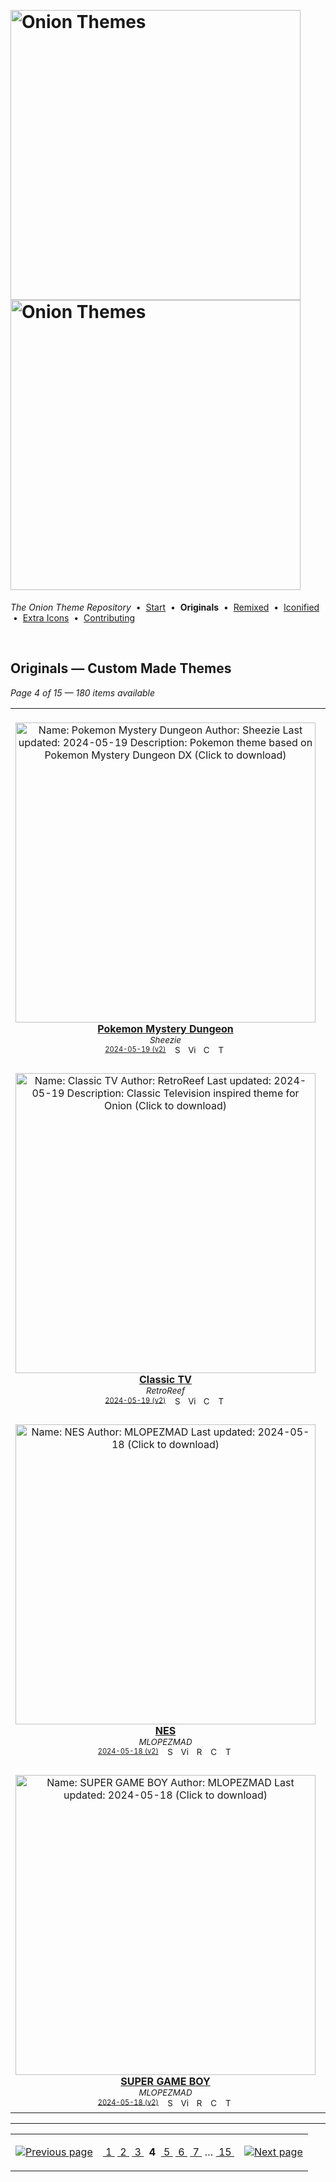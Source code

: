 <!--




















=================================================================================
---------------------------------------------------------------------------------

██████╗  ██████╗     ███╗   ██╗ ██████╗ ████████╗    ███████╗██████╗ ██╗████████╗
██╔══██╗██╔═══██╗    ████╗  ██║██╔═══██╗╚══██╔══╝    ██╔════╝██╔══██╗██║╚══██╔══╝
██║  ██║██║   ██║    ██╔██╗ ██║██║   ██║   ██║       █████╗  ██║  ██║██║   ██║   
██║  ██║██║   ██║    ██║╚██╗██║██║   ██║   ██║       ██╔══╝  ██║  ██║██║   ██║   
██████╔╝╚██████╔╝    ██║ ╚████║╚██████╔╝   ██║       ███████╗██████╔╝██║   ██║   
╚═════╝  ╚═════╝     ╚═╝  ╚═══╝ ╚═════╝    ╚═╝       ╚══════╝╚═════╝ ╚═╝   ╚═╝   

---------------------------------------------------------------------------------
=================================================================================

                  Note: This file was automatically generated.

            Run `python .github/generate.py` to regenerate the pages.




















-->
<p>&nbsp;</p>

# <img alt="Onion Themes" src="https://user-images.githubusercontent.com/44569252/179506709-0db2a8f5-3074-477c-81c4-719f281ddccc.png#gh-dark-mode-only" width="464px"><img alt="Onion Themes" src="https://user-images.githubusercontent.com/44569252/179506712-d5a1a916-7270-4902-aa55-5d93f7ee0f6e.png#gh-light-mode-only" width="464px">

*The Onion Theme Repository* &nbsp;•&nbsp; [Start](../../README.md) &nbsp;• &nbsp;**Originals** &nbsp;• &nbsp;[Remixed](../remixed/index.md) &nbsp;• &nbsp;[Iconified](../icons_themes/index.md) &nbsp;• &nbsp;[Extra&nbsp;Icons](../icons_standalone/index.md) &nbsp;• &nbsp;[Contributing](../../CONTRIBUTING.md)

<p>&nbsp;</p>


## Originals — Custom Made Themes

*Page 4 of 15 — 180 items available*
<table align="center"><tr>
<td align="center" valign="top" width="33.33%">
&nbsp;&nbsp;&nbsp;&nbsp;&nbsp;&nbsp;&nbsp;&nbsp;&nbsp;&nbsp;&nbsp;&nbsp;&nbsp;&nbsp;&nbsp;&nbsp;&nbsp;&nbsp;&nbsp;&nbsp;&nbsp;&nbsp;&nbsp;&nbsp;&nbsp;&nbsp;&nbsp;&nbsp;&nbsp;&nbsp;&nbsp;&nbsp;&nbsp;&nbsp;&nbsp;&nbsp;&nbsp;&nbsp;&nbsp;&nbsp;&nbsp;&nbsp;&nbsp;&nbsp;&nbsp;&nbsp;<br/>
<a href="https://raw.githubusercontent.com/OnionUI/Themes/main/release/Pokemon%20Mystery%20Dungeon%20by%20Sheezie.zip">
<img title="Name: Pokemon Mystery Dungeon&#013;Author: Sheezie&#013;Last updated: 2024-05-19&#013;Description: Pokemon theme based on Pokemon Mystery Dungeon DX&#013;(Click to download)" width="480px" src="https://raw.githubusercontent.com/OnionUI/Themes/main/themes/Pokemon%20Mystery%20Dungeon%20by%20Sheezie/preview.png" /><br/>
<b>Pokemon Mystery Dungeon</b>
</a><br/>
<sup><i>Sheezie</i></sup><br>
<sub>
<sup><a title="Last updated: 2024-05-19 (v2)" href="https://github.com/OnionUI/Themes/commits/main/themes/Pokemon Mystery Dungeon by Sheezie">2024-05-19 (v2)</a></sup> &nbsp;&nbsp;<a href="https://github.com/search?l=ZIP&q=filename%3A%22Sheezie%22+repo%3AOnionUI%2FThemes"><img src="https://user-images.githubusercontent.com/44569252/194037581-698a5004-8b75-4da6-a63d-b41d541ebde2.png" width="16" title="Search themes by this author (Requires GitHub account)"></a>&nbsp;&nbsp;<a href="https://raw.githubusercontent.com/OnionUI/Themes/main/themes/Pokemon%20Mystery%20Dungeon%20by%20Sheezie/preview.png"><img title="View full-size preview" src="https://user-images.githubusercontent.com/44569252/194037184-ae453506-2536-4c6f-8a19-4a6c1de6ce32.png" width="16"></a>&nbsp;&nbsp;<a href="https://onionui.github.io/bgm_preview.html?theme=Pokemon%20Mystery%20Dungeon%20by%20Sheezie"><img src="https://user-images.githubusercontent.com/44569252/194010780-d3659ecd-7348-4e44-a81d-06708a4e9734.png" width="16" title="Custom background music included (Click to download MP3 file)"></a> &nbsp;<a href="https://onionui.github.io/iconpack_preview.html#Pokemon%20Mystery%20Dungeon%20by%20Sheezie,"><img src="https://user-images.githubusercontent.com/44569252/215106002-fbcf1815-8080-447c-94c2-61f161efb503.png" height="16" title="This theme contains an icon pack"></a>
</sub>
</td>

<td align="center" valign="top" width="33.33%">
&nbsp;&nbsp;&nbsp;&nbsp;&nbsp;&nbsp;&nbsp;&nbsp;&nbsp;&nbsp;&nbsp;&nbsp;&nbsp;&nbsp;&nbsp;&nbsp;&nbsp;&nbsp;&nbsp;&nbsp;&nbsp;&nbsp;&nbsp;&nbsp;&nbsp;&nbsp;&nbsp;&nbsp;&nbsp;&nbsp;&nbsp;&nbsp;&nbsp;&nbsp;&nbsp;&nbsp;&nbsp;&nbsp;&nbsp;&nbsp;&nbsp;&nbsp;&nbsp;&nbsp;&nbsp;&nbsp;<br/>
<a href="https://raw.githubusercontent.com/OnionUI/Themes/main/release/StarOnion64%20by%20LeonardoDaPinchy.zip">
<img title="Name: StarOnion64&#013;Author: LeonardoDaPinchy&#013;Last updated: 2024-05-18&#013;Description: A StarFox64 Theme&#013;(Click to download)" width="480px" src="https://raw.githubusercontent.com/OnionUI/Themes/main/themes/StarOnion64%20by%20LeonardoDaPinchy/preview.png" /><br/>
<b>StarOnion64</b>
</a><br/>
<sup><i>LeonardoDaPinchy</i></sup><br>
<sub>
<sup><a title="Last updated: 2024-05-18 (v2)" href="https://github.com/OnionUI/Themes/commits/main/themes/StarOnion64 by LeonardoDaPinchy">2024-05-18 (v2)</a></sup> &nbsp;&nbsp;<a href="https://github.com/search?l=ZIP&q=filename%3A%22LeonardoDaPinchy%22+repo%3AOnionUI%2FThemes"><img src="https://user-images.githubusercontent.com/44569252/194037581-698a5004-8b75-4da6-a63d-b41d541ebde2.png" width="16" title="Search themes by this author (Requires GitHub account)"></a>&nbsp;&nbsp;<a href="https://raw.githubusercontent.com/OnionUI/Themes/main/themes/StarOnion64%20by%20LeonardoDaPinchy/preview.png"><img title="View full-size preview" src="https://user-images.githubusercontent.com/44569252/194037184-ae453506-2536-4c6f-8a19-4a6c1de6ce32.png" width="16"></a>&nbsp;&nbsp;<a href="themes/StarOnion64%20by%20LeonardoDaPinchy/README.txt"><img src="https://user-images.githubusercontent.com/44569252/215358455-b6a1348b-8161-40d6-9cc1-cc31720377c4.png" height="16" title="README"></a>&nbsp;&nbsp;<a href="https://onionui.github.io/bgm_preview.html?theme=StarOnion64%20by%20LeonardoDaPinchy"><img src="https://user-images.githubusercontent.com/44569252/194010780-d3659ecd-7348-4e44-a81d-06708a4e9734.png" width="16" title="Custom background music included (Click to download MP3 file)"></a> &nbsp;<a href="https://onionui.github.io/iconpack_preview.html#StarOnion64%20by%20LeonardoDaPinchy,StarOnion64%20by%20LeonardoDaPinchy:themes/StarOnion64%20by%20LeonardoDaPinchy/icons"><img src="https://user-images.githubusercontent.com/44569252/215106002-fbcf1815-8080-447c-94c2-61f161efb503.png" height="16" title="This theme contains an icon pack"></a>
</sub>
</td>

<td align="center" valign="top" width="33.33%">
&nbsp;&nbsp;&nbsp;&nbsp;&nbsp;&nbsp;&nbsp;&nbsp;&nbsp;&nbsp;&nbsp;&nbsp;&nbsp;&nbsp;&nbsp;&nbsp;&nbsp;&nbsp;&nbsp;&nbsp;&nbsp;&nbsp;&nbsp;&nbsp;&nbsp;&nbsp;&nbsp;&nbsp;&nbsp;&nbsp;&nbsp;&nbsp;&nbsp;&nbsp;&nbsp;&nbsp;&nbsp;&nbsp;&nbsp;&nbsp;&nbsp;&nbsp;&nbsp;&nbsp;&nbsp;&nbsp;<br/>
<a href="https://raw.githubusercontent.com/OnionUI/Themes/main/release/RETRONION%20by%20MLOPEZMAD.zip">
<img title="Name: RETRONION&#013;Author: MLOPEZMAD&#013;Last updated: 2024-05-19&#013;(Click to download)" width="480px" src="https://raw.githubusercontent.com/OnionUI/Themes/main/themes/RETRONION%20by%20MLOPEZMAD/preview.png" /><br/>
<b>RETRONION</b>
</a><br/>
<sup><i>MLOPEZMAD</i></sup><br>
<sub>
<sup><a title="Last updated: 2024-05-19 (v3)" href="https://github.com/OnionUI/Themes/commits/main/themes/RETRONION by MLOPEZMAD">2024-05-19 (v3)</a></sup> &nbsp;&nbsp;<a href="https://github.com/search?l=ZIP&q=filename%3A%22MLOPEZMAD%22+repo%3AOnionUI%2FThemes"><img src="https://user-images.githubusercontent.com/44569252/194037581-698a5004-8b75-4da6-a63d-b41d541ebde2.png" width="16" title="Search themes by this author (Requires GitHub account)"></a>&nbsp;&nbsp;<a href="https://raw.githubusercontent.com/OnionUI/Themes/main/themes/RETRONION%20by%20MLOPEZMAD/preview.png"><img title="View full-size preview" src="https://user-images.githubusercontent.com/44569252/194037184-ae453506-2536-4c6f-8a19-4a6c1de6ce32.png" width="16"></a>&nbsp;&nbsp;<a href="themes/RETRONION%20by%20MLOPEZMAD/readme.md"><img src="https://user-images.githubusercontent.com/44569252/215358455-b6a1348b-8161-40d6-9cc1-cc31720377c4.png" height="16" title="README"></a> &nbsp;<a href="https://onionui.github.io/iconpack_preview.html#RETRONION%20by%20MLOPEZMAD,"><img src="https://user-images.githubusercontent.com/44569252/215106002-fbcf1815-8080-447c-94c2-61f161efb503.png" height="16" title="This theme contains an icon pack"></a>
</sub>
</td>

</tr><tr>
<td align="center" valign="top" width="33.33%">
<br/>
<a href="https://raw.githubusercontent.com/OnionUI/Themes/main/release/Classic%20TV%20by%20RetroReef.zip">
<img title="Name: Classic TV&#013;Author: RetroReef&#013;Last updated: 2024-05-19&#013;Description: Classic Television inspired theme for Onion&#013;(Click to download)" width="480px" src="https://raw.githubusercontent.com/OnionUI/Themes/main/themes/Classic%20TV%20by%20RetroReef/preview.png" /><br/>
<b>Classic TV</b>
</a><br/>
<sup><i>RetroReef</i></sup><br>
<sub>
<sup><a title="Last updated: 2024-05-19 (v2)" href="https://github.com/OnionUI/Themes/commits/main/themes/Classic TV by RetroReef">2024-05-19 (v2)</a></sup> &nbsp;&nbsp;<a href="https://github.com/search?l=ZIP&q=filename%3A%22RetroReef%22+repo%3AOnionUI%2FThemes"><img src="https://user-images.githubusercontent.com/44569252/194037581-698a5004-8b75-4da6-a63d-b41d541ebde2.png" width="16" title="Search themes by this author (Requires GitHub account)"></a>&nbsp;&nbsp;<a href="https://raw.githubusercontent.com/OnionUI/Themes/main/themes/Classic%20TV%20by%20RetroReef/preview.png"><img title="View full-size preview" src="https://user-images.githubusercontent.com/44569252/194037184-ae453506-2536-4c6f-8a19-4a6c1de6ce32.png" width="16"></a>&nbsp;&nbsp;<a href="https://onionui.github.io/bgm_preview.html?theme=Classic%20TV%20by%20RetroReef"><img src="https://user-images.githubusercontent.com/44569252/194010780-d3659ecd-7348-4e44-a81d-06708a4e9734.png" width="16" title="Custom background music included (Click to download MP3 file)"></a> &nbsp;<a href="https://onionui.github.io/iconpack_preview.html#Classic%20TV%20by%20RetroReef,"><img src="https://user-images.githubusercontent.com/44569252/215106002-fbcf1815-8080-447c-94c2-61f161efb503.png" height="16" title="This theme contains an icon pack"></a>
</sub>
</td>

<td align="center" valign="top" width="33.33%">
<br/>
<a href="https://raw.githubusercontent.com/OnionUI/Themes/main/release/Hallownest%20by%20Myth%20%2B%20Solsta.zip">
<img title="Name: Hallownest&#013;Author: Myth + Solsta&#013;Last updated: 2024-05-19&#013;Description: Inspired by Hollow Night (Team Cherry)&#013;(Click to download)" width="480px" src="https://raw.githubusercontent.com/OnionUI/Themes/main/themes/Hallownest%20by%20Myth%20%2B%20Solsta/preview.png" /><br/>
<b>Hallownest</b>
</a><br/>
<sup><i>Myth + Solsta</i></sup><br>
<sub>
<sup><a title="Last updated: 2024-05-19 (v4)" href="https://github.com/OnionUI/Themes/commits/main/themes/Hallownest by Myth + Solsta">2024-05-19 (v4)</a></sup> &nbsp;&nbsp;<a href="https://github.com/search?l=ZIP&q=filename%3A%22Myth%20%2B%20Solsta%22+repo%3AOnionUI%2FThemes"><img src="https://user-images.githubusercontent.com/44569252/194037581-698a5004-8b75-4da6-a63d-b41d541ebde2.png" width="16" title="Search themes by this author (Requires GitHub account)"></a>&nbsp;&nbsp;<a href="https://raw.githubusercontent.com/OnionUI/Themes/main/themes/Hallownest%20by%20Myth%20%2B%20Solsta/preview.png"><img title="View full-size preview" src="https://user-images.githubusercontent.com/44569252/194037184-ae453506-2536-4c6f-8a19-4a6c1de6ce32.png" width="16"></a>&nbsp;&nbsp;<a href="themes/Hallownest%20by%20Myth%20%2B%20Solsta/README.md"><img src="https://user-images.githubusercontent.com/44569252/215358455-b6a1348b-8161-40d6-9cc1-cc31720377c4.png" height="16" title="README"></a> &nbsp;<a href="https://onionui.github.io/iconpack_preview.html#Hallownest%20by%20Myth%20%2B%20Solsta,"><img src="https://user-images.githubusercontent.com/44569252/215106002-fbcf1815-8080-447c-94c2-61f161efb503.png" height="16" title="This theme contains an icon pack"></a>
</sub>
</td>

<td align="center" valign="top" width="33.33%">
<br/>
<a href="https://raw.githubusercontent.com/OnionUI/Themes/main/release/Wiiyoo%20by%20UnBurn.zip">
<img title="Name: Wiiyoo&#013;Author: UnBurn&#013;Last updated: 2024-01-17&#013;Description: Wii would like to play with Miyoo&#013;(Click to download)" width="480px" src="https://raw.githubusercontent.com/OnionUI/Themes/main/themes/Wiiyoo%20by%20UnBurn/preview.png" /><br/>
<b>Wiiyoo</b>
</a><br/>
<sup><i>UnBurn</i></sup><br>
<sub>
<sup><a title="Last updated: 2024-01-17" href="https://github.com/OnionUI/Themes/commits/main/themes/Wiiyoo by UnBurn">2024-01-17</a></sup> &nbsp;&nbsp;<a href="https://github.com/search?l=ZIP&q=filename%3A%22UnBurn%22+repo%3AOnionUI%2FThemes"><img src="https://user-images.githubusercontent.com/44569252/194037581-698a5004-8b75-4da6-a63d-b41d541ebde2.png" width="16" title="Search themes by this author (Requires GitHub account)"></a>&nbsp;&nbsp;<a href="https://raw.githubusercontent.com/OnionUI/Themes/main/themes/Wiiyoo%20by%20UnBurn/preview.png"><img title="View full-size preview" src="https://user-images.githubusercontent.com/44569252/194037184-ae453506-2536-4c6f-8a19-4a6c1de6ce32.png" width="16"></a>&nbsp;&nbsp;<a href="https://onionui.github.io/bgm_preview.html?theme=Wiiyoo%20by%20UnBurn"><img src="https://user-images.githubusercontent.com/44569252/194010780-d3659ecd-7348-4e44-a81d-06708a4e9734.png" width="16" title="Custom background music included (Click to download MP3 file)"></a>
</sub>
</td>

</tr><tr>
<td align="center" valign="top" width="33.33%">
<br/>
<a href="https://raw.githubusercontent.com/OnionUI/Themes/main/release/NES%20by%20MLOPEZMAD.zip">
<img title="Name: NES&#013;Author: MLOPEZMAD&#013;Last updated: 2024-05-18&#013;(Click to download)" width="480px" src="https://raw.githubusercontent.com/OnionUI/Themes/main/themes/NES%20by%20MLOPEZMAD/preview.png" /><br/>
<b>NES</b>
</a><br/>
<sup><i>MLOPEZMAD</i></sup><br>
<sub>
<sup><a title="Last updated: 2024-05-18 (v2)" href="https://github.com/OnionUI/Themes/commits/main/themes/NES by MLOPEZMAD">2024-05-18 (v2)</a></sup> &nbsp;&nbsp;<a href="https://github.com/search?l=ZIP&q=filename%3A%22MLOPEZMAD%22+repo%3AOnionUI%2FThemes"><img src="https://user-images.githubusercontent.com/44569252/194037581-698a5004-8b75-4da6-a63d-b41d541ebde2.png" width="16" title="Search themes by this author (Requires GitHub account)"></a>&nbsp;&nbsp;<a href="https://raw.githubusercontent.com/OnionUI/Themes/main/themes/NES%20by%20MLOPEZMAD/preview.png"><img title="View full-size preview" src="https://user-images.githubusercontent.com/44569252/194037184-ae453506-2536-4c6f-8a19-4a6c1de6ce32.png" width="16"></a>&nbsp;&nbsp;<a href="themes/NES%20by%20MLOPEZMAD/readme.md"><img src="https://user-images.githubusercontent.com/44569252/215358455-b6a1348b-8161-40d6-9cc1-cc31720377c4.png" height="16" title="README"></a>&nbsp;&nbsp;<a href="https://onionui.github.io/bgm_preview.html?theme=NES%20by%20MLOPEZMAD"><img src="https://user-images.githubusercontent.com/44569252/194010780-d3659ecd-7348-4e44-a81d-06708a4e9734.png" width="16" title="Custom background music included (Click to download MP3 file)"></a> &nbsp;<a href="https://onionui.github.io/iconpack_preview.html#NES%20by%20MLOPEZMAD,NES%20by%20MLOPEZMAD:themes/NES%20by%20MLOPEZMAD/icons"><img src="https://user-images.githubusercontent.com/44569252/215106002-fbcf1815-8080-447c-94c2-61f161efb503.png" height="16" title="This theme contains an icon pack"></a>
</sub>
</td>

<td align="center" valign="top" width="33.33%">
<br/>
<a href="https://raw.githubusercontent.com/OnionUI/Themes/main/release/Sonic%20Origins%20by%20Sheezie.zip">
<img title="Name: Sonic Origins&#013;Author: Sheezie&#013;Last updated: 2024-05-19&#013;Description: Sonic the Hedgehog theme based on Sonic Origins&#013;(Click to download)" width="480px" src="https://raw.githubusercontent.com/OnionUI/Themes/main/themes/Sonic%20Origins%20by%20Sheezie/preview.png" /><br/>
<b>Sonic Origins</b>
</a><br/>
<sup><i>Sheezie</i></sup><br>
<sub>
<sup><a title="Last updated: 2024-05-19 (v3)" href="https://github.com/OnionUI/Themes/commits/main/themes/Sonic Origins by Sheezie">2024-05-19 (v3)</a></sup> &nbsp;&nbsp;<a href="https://github.com/search?l=ZIP&q=filename%3A%22Sheezie%22+repo%3AOnionUI%2FThemes"><img src="https://user-images.githubusercontent.com/44569252/194037581-698a5004-8b75-4da6-a63d-b41d541ebde2.png" width="16" title="Search themes by this author (Requires GitHub account)"></a>&nbsp;&nbsp;<a href="https://raw.githubusercontent.com/OnionUI/Themes/main/themes/Sonic%20Origins%20by%20Sheezie/preview.png"><img title="View full-size preview" src="https://user-images.githubusercontent.com/44569252/194037184-ae453506-2536-4c6f-8a19-4a6c1de6ce32.png" width="16"></a> &nbsp;<a href="https://onionui.github.io/iconpack_preview.html#Sonic%20Origins%20by%20Sheezie,Sonic%20Origins%20by%20Sheezie:themes/Sonic%20Origins%20by%20Sheezie/icons"><img src="https://user-images.githubusercontent.com/44569252/215106002-fbcf1815-8080-447c-94c2-61f161efb503.png" height="16" title="This theme contains an icon pack"></a>
</sub>
</td>

<td align="center" valign="top" width="33.33%">
<br/>
<a href="https://raw.githubusercontent.com/OnionUI/Themes/main/release/vintage_aesthe%20by%20uchebo_bro.zip">
<img title="Name: vintage_aesthe&#013;Author: uchebo_bro&#013;Last updated: 2024-05-19&#013;Description: inspired retro window and vaporwave&#013;(Click to download)" width="480px" src="https://raw.githubusercontent.com/OnionUI/Themes/main/themes/vintage_aesthe%20by%20uchebo_bro/preview.png" /><br/>
<b>vintage_aesthe</b>
</a><br/>
<sup><i>uchebo_bro</i></sup><br>
<sub>
<sup><a title="Last updated: 2024-05-19 (v3)" href="https://github.com/OnionUI/Themes/commits/main/themes/vintage_aesthe by uchebo_bro">2024-05-19 (v3)</a></sup> &nbsp;&nbsp;<a href="https://github.com/search?l=ZIP&q=filename%3A%22uchebo_bro%22+repo%3AOnionUI%2FThemes"><img src="https://user-images.githubusercontent.com/44569252/194037581-698a5004-8b75-4da6-a63d-b41d541ebde2.png" width="16" title="Search themes by this author (Requires GitHub account)"></a>&nbsp;&nbsp;<a href="https://raw.githubusercontent.com/OnionUI/Themes/main/themes/vintage_aesthe%20by%20uchebo_bro/preview.png"><img title="View full-size preview" src="https://user-images.githubusercontent.com/44569252/194037184-ae453506-2536-4c6f-8a19-4a6c1de6ce32.png" width="16"></a>&nbsp;&nbsp;<a href="themes/vintage_aesthe%20by%20uchebo_bro/readme.md"><img src="https://user-images.githubusercontent.com/44569252/215358455-b6a1348b-8161-40d6-9cc1-cc31720377c4.png" height="16" title="README"></a> &nbsp;<a href="https://onionui.github.io/iconpack_preview.html#vintage_aesthe%20by%20uchebo_bro,vintage_aesthe%20by%20uchebo_bro:themes/vintage_aesthe%20by%20uchebo_bro/icons"><img src="https://user-images.githubusercontent.com/44569252/215106002-fbcf1815-8080-447c-94c2-61f161efb503.png" height="16" title="This theme contains an icon pack"></a>
</sub>
</td>

</tr><tr>
<td align="center" valign="top" width="33.33%">
<br/>
<a href="https://raw.githubusercontent.com/OnionUI/Themes/main/release/SUPER%20GAME%20BOY%20by%20MLOPEZMAD.zip">
<img title="Name: SUPER GAME BOY&#013;Author: MLOPEZMAD&#013;Last updated: 2024-05-18&#013;(Click to download)" width="480px" src="https://raw.githubusercontent.com/OnionUI/Themes/main/themes/SUPER%20GAME%20BOY%20by%20MLOPEZMAD/preview.png" /><br/>
<b>SUPER GAME BOY</b>
</a><br/>
<sup><i>MLOPEZMAD</i></sup><br>
<sub>
<sup><a title="Last updated: 2024-05-18 (v2)" href="https://github.com/OnionUI/Themes/commits/main/themes/SUPER GAME BOY by MLOPEZMAD">2024-05-18 (v2)</a></sup> &nbsp;&nbsp;<a href="https://github.com/search?l=ZIP&q=filename%3A%22MLOPEZMAD%22+repo%3AOnionUI%2FThemes"><img src="https://user-images.githubusercontent.com/44569252/194037581-698a5004-8b75-4da6-a63d-b41d541ebde2.png" width="16" title="Search themes by this author (Requires GitHub account)"></a>&nbsp;&nbsp;<a href="https://raw.githubusercontent.com/OnionUI/Themes/main/themes/SUPER%20GAME%20BOY%20by%20MLOPEZMAD/preview.png"><img title="View full-size preview" src="https://user-images.githubusercontent.com/44569252/194037184-ae453506-2536-4c6f-8a19-4a6c1de6ce32.png" width="16"></a>&nbsp;&nbsp;<a href="themes/SUPER%20GAME%20BOY%20by%20MLOPEZMAD/readme.md"><img src="https://user-images.githubusercontent.com/44569252/215358455-b6a1348b-8161-40d6-9cc1-cc31720377c4.png" height="16" title="README"></a>&nbsp;&nbsp;<a href="https://onionui.github.io/bgm_preview.html?theme=SUPER%20GAME%20BOY%20by%20MLOPEZMAD"><img src="https://user-images.githubusercontent.com/44569252/194010780-d3659ecd-7348-4e44-a81d-06708a4e9734.png" width="16" title="Custom background music included (Click to download MP3 file)"></a> &nbsp;<a href="https://onionui.github.io/iconpack_preview.html#SUPER%20GAME%20BOY%20by%20MLOPEZMAD,SUPER%20GAME%20BOY%20by%20MLOPEZMAD:themes/SUPER%20GAME%20BOY%20by%20MLOPEZMAD/icons"><img src="https://user-images.githubusercontent.com/44569252/215106002-fbcf1815-8080-447c-94c2-61f161efb503.png" height="16" title="This theme contains an icon pack"></a>
</sub>
</td>

<td align="center" valign="top" width="33.33%">
<br/>
<a href="https://raw.githubusercontent.com/OnionUI/Themes/main/release/Sprite%20Buddies%20SNES%20by%20ShrimpFandangle.zip">
<img title="Name: Sprite Buddies SNES&#013;Author: ShrimpFandangle&#013;Last updated: 2024-05-19&#013;Description: Sprites from your childhood on your Miyoo Mini&#013;(Click to download)" width="480px" src="https://raw.githubusercontent.com/OnionUI/Themes/main/themes/Sprite%20Buddies%20SNES%20by%20ShrimpFandangle/preview.png" /><br/>
<b>Sprite Buddies SNES</b>
</a><br/>
<sup><i>ShrimpFandangle</i></sup><br>
<sub>
<sup><a title="Last updated: 2024-05-19 (v2)" href="https://github.com/OnionUI/Themes/commits/main/themes/Sprite Buddies SNES by ShrimpFandangle">2024-05-19 (v2)</a></sup> &nbsp;&nbsp;<a href="https://github.com/search?l=ZIP&q=filename%3A%22ShrimpFandangle%22+repo%3AOnionUI%2FThemes"><img src="https://user-images.githubusercontent.com/44569252/194037581-698a5004-8b75-4da6-a63d-b41d541ebde2.png" width="16" title="Search themes by this author (Requires GitHub account)"></a>&nbsp;&nbsp;<a href="https://raw.githubusercontent.com/OnionUI/Themes/main/themes/Sprite%20Buddies%20SNES%20by%20ShrimpFandangle/preview.png"><img title="View full-size preview" src="https://user-images.githubusercontent.com/44569252/194037184-ae453506-2536-4c6f-8a19-4a6c1de6ce32.png" width="16"></a>&nbsp;&nbsp;<a href="https://onionui.github.io/bgm_preview.html?theme=Sprite%20Buddies%20SNES%20by%20ShrimpFandangle"><img src="https://user-images.githubusercontent.com/44569252/194010780-d3659ecd-7348-4e44-a81d-06708a4e9734.png" width="16" title="Custom background music included (Click to download MP3 file)"></a> &nbsp;<a href="https://onionui.github.io/iconpack_preview.html#Sprite%20Buddies%20SNES%20by%20ShrimpFandangle,"><img src="https://user-images.githubusercontent.com/44569252/215106002-fbcf1815-8080-447c-94c2-61f161efb503.png" height="16" title="This theme contains an icon pack"></a>
</sub>
</td>

<td align="center" valign="top" width="33.33%">
<br/>
<a href="https://raw.githubusercontent.com/OnionUI/Themes/main/release/Sprite%20Buddies%20NES%20by%20ShrimpFandangle.zip">
<img title="Name: Sprite Buddies NES&#013;Author: ShrimpFandangle&#013;Last updated: 2024-05-19&#013;Description: Sprites from your childhood on your Miyoo Mini&#013;(Click to download)" width="480px" src="https://raw.githubusercontent.com/OnionUI/Themes/main/themes/Sprite%20Buddies%20NES%20by%20ShrimpFandangle/preview.png" /><br/>
<b>Sprite Buddies NES</b>
</a><br/>
<sup><i>ShrimpFandangle</i></sup><br>
<sub>
<sup><a title="Last updated: 2024-05-19 (v2)" href="https://github.com/OnionUI/Themes/commits/main/themes/Sprite Buddies NES by ShrimpFandangle">2024-05-19 (v2)</a></sup> &nbsp;&nbsp;<a href="https://github.com/search?l=ZIP&q=filename%3A%22ShrimpFandangle%22+repo%3AOnionUI%2FThemes"><img src="https://user-images.githubusercontent.com/44569252/194037581-698a5004-8b75-4da6-a63d-b41d541ebde2.png" width="16" title="Search themes by this author (Requires GitHub account)"></a>&nbsp;&nbsp;<a href="https://raw.githubusercontent.com/OnionUI/Themes/main/themes/Sprite%20Buddies%20NES%20by%20ShrimpFandangle/preview.png"><img title="View full-size preview" src="https://user-images.githubusercontent.com/44569252/194037184-ae453506-2536-4c6f-8a19-4a6c1de6ce32.png" width="16"></a>&nbsp;&nbsp;<a href="https://onionui.github.io/bgm_preview.html?theme=Sprite%20Buddies%20NES%20by%20ShrimpFandangle"><img src="https://user-images.githubusercontent.com/44569252/194010780-d3659ecd-7348-4e44-a81d-06708a4e9734.png" width="16" title="Custom background music included (Click to download MP3 file)"></a> &nbsp;<a href="https://onionui.github.io/iconpack_preview.html#Sprite%20Buddies%20NES%20by%20ShrimpFandangle,"><img src="https://user-images.githubusercontent.com/44569252/215106002-fbcf1815-8080-447c-94c2-61f161efb503.png" height="16" title="This theme contains an icon pack"></a>
</sub>
</td>


</tr></table>


---

<table align="center"><tr><td align="right">

[![Previous page](https://github.com/OnionUI/Themes/assets/44569252/fb1e949d-00a9-47d2-ad8b-cf273dbcf1bd)](index-13-64.md)

</td><td align="center" valign="middle">

[&nbsp;1&nbsp;](index.md) [&nbsp;2&nbsp;](index-14-38.md) [&nbsp;3&nbsp;](index-13-64.md) &nbsp;**4**&nbsp; [&nbsp;5&nbsp;](index-11-8c.md) [&nbsp;6&nbsp;](index-10-be.md) [&nbsp;7&nbsp;](index-09-9d.md) &hellip;&nbsp;[&nbsp;15&nbsp;](index-01-79.md)

</td><td>

[![Next page](https://github.com/OnionUI/Themes/assets/44569252/a0717376-2b5b-4534-9eba-4d2d3961f06b)](index-11-8c.md)

</td></tr></table>